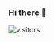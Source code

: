 ### Hi there 👋
 ![visitors](https://visitor-badge.glitch.me/badge?page_id=page.id&left_color=green&right_color=red)
